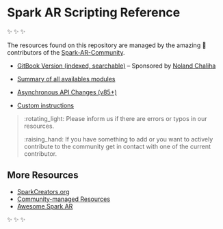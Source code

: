 # Spark AR Scripting Reference

:sparkles: :sparkles: :sparkles:

The resources found on this repository are managed by the amazing :rainbow: contributors of the [Spark-AR-Community](https://github.com/Spark-AR-Community/).

* [GitBook Version \(indexed, searchable\)](https://sparkar-community.gitbook.io/docs/) – Sponsored by [Noland Chaliha](https://github.com/yearofthewhopper)

* [Summary of all availables modules](https://github.com/Spark-AR-Community/Spark-AR-Scripting-Reference/tree/b45629cdf3b957fb7ac7ade3e9c472ac251e6de4/SUMMARY.md)
* [Asynchronous API Changes \(v85+\)](https://github.com/Spark-AR-Community/Spark-AR-Scripting-Reference/tree/b45629cdf3b957fb7ac7ade3e9c472ac251e6de4/asynchronous-api-changes.md)
* [Custom instructions](custom-instructions.md)

> :rotating\_light: Please inform us if there are errors or typos in our resources.
>
> :raising\_hand: If you have something to add or you want to actively contribute to the community get in contact with one of the current contributor.

## More Resources

* [SparkCreators.org](http://sparkcreators.org)
* [Community-managed Resources](https://github.com/Spark-AR-Community/)
* [Awesome Spark AR](https://github.com/Spark-AR-Community/awesome-sparkar)

:sparkles: :sparkles: :sparkles:

